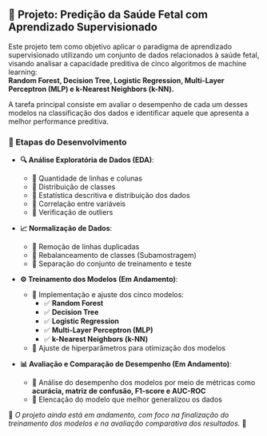 ## 🚀 Projeto: Predição da Saúde Fetal com Aprendizado Supervisionado  

Este projeto tem como objetivo aplicar o paradigma de aprendizado supervisionado utilizando um conjunto de dados relacionados à saúde fetal, visando analisar a capacidade preditiva de cinco algoritmos de machine learning:  
**Random Forest, Decision Tree, Logistic Regression, Multi-Layer Perceptron (MLP) e k-Nearest Neighbors (k-NN).**  

A tarefa principal consiste em avaliar o desempenho de cada um desses modelos na classificação dos dados e identificar aquele que apresenta a melhor performance preditiva.  

### 📌 Etapas do Desenvolvimento  

- **🔍 Análise Exploratória de Dados (EDA)**:  
  - 🔹 Quantidade de linhas e colunas  
  - 🔹 Distribuição de classes  
  - 🔹 Estatística descritiva e distribuição dos dados  
  - 🔹 Correlação entre variáveis  
  - 🔹 Verificação de outliers  

- **📈 Normalização de Dados**:  
  - 🔹 Remoção de linhas duplicadas  
  - 🔹 Rebalanceamento de classes (Subamostragem)  
  - 🔹 Separação do conjunto de treinamento e teste  

- **⚙️ Treinamento dos Modelos (Em Andamento)**:  
  - 🔹 Implementação e ajuste dos cinco modelos:  
    - ✅ **Random Forest**  
    - ✅ **Decision Tree**  
    - ✅ **Logistic Regression**  
    - ✅ **Multi-Layer Perceptron (MLP)**  
    - ✅ **k-Nearest Neighbors (k-NN)**  
  - 🔹 Ajuste de hiperparâmetros para otimização dos modelos  

- **📊 Avaliação e Comparação de Desempenho (Em Andamento)**:  
  - 📌 Análise do desempenho dos modelos por meio de métricas como **acurácia, matriz de confusão, F1-score e AUC-ROC**  
  - 📌 Elencação do modelo que melhor generalizou os dados  

🚧 *O projeto ainda está em andamento, com foco na finalização do treinamento dos modelos e na avaliação comparativa dos resultados.* 🚀  
